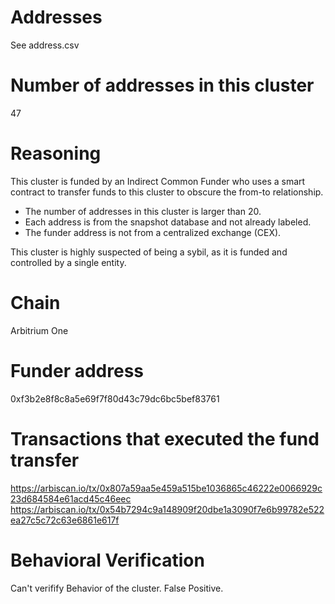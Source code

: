 # Addresses

See address.csv

# Number of addresses in this cluster

47

# Reasoning

This cluster is funded by an Indirect Common Funder who uses a smart contract to transfer funds to this cluster to obscure the from-to relationship.

- The number of addresses in this cluster is larger than 20.
- Each address is from the snapshot database and not already labeled.
- The funder address is not from a centralized exchange (CEX).

This cluster is highly suspected of being a sybil, as it is funded and controlled by a single entity.

# Chain

Arbitrium One

# Funder address

0xf3b2e8f8c8a5e69f7f80d43c79dc6bc5bef83761

# Transactions that executed the fund transfer

https://arbiscan.io/tx/0x807a59aa5e459a515be1036865c46222e0066929c23d684584e61acd45c46eec
https://arbiscan.io/tx/0x54b7294c9a148909f20dbe1a3090f7e6b99782e522ea27c5c72c63e6861e617f

# Behavioral Verification

Can't verifify Behavior of the cluster. False Positive.
